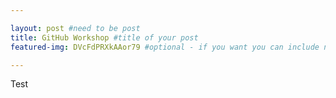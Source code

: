 ```yaml
---

layout: post #need to be post
title: GitHub Workshop #title of your post
featured-img: DVcFdPRXkAAor79 #optional - if you want you can include name of hero image

---
```


Test
